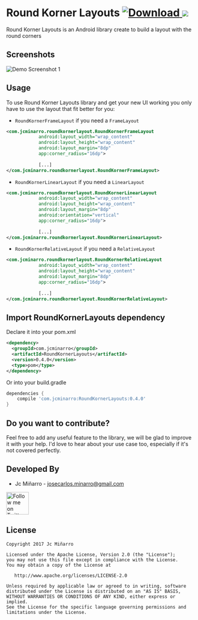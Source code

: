 Round Korner Layouts [ ![Download](https://api.bintray.com/packages/jcminarro/maven/RoundKornerLayouts/images/download.svg) ](https://bintray.com/jcminarro/maven/RoundKornerLayouts/_latestVersion)
[![](https://jitpack.io/v/LifeisRunway/RoundKornerLayouts.svg)](https://jitpack.io/#LifeisRunway/RoundKornerLayouts)
===============

Round Korner Layouts is an Android library create to build a layout with the round corners

Screenshots
-----------

![Demo Screenshot 1][1]

Usage
-----

To use Round Korner Layouts library and get your new UI working you only have to use the layout that fit better for you:

* ``RoundKornerFrameLayout`` if you need a ``FrameLayout``

```xml
<com.jcminarro.roundkornerlayout.RoundKornerFrameLayout
            android:layout_width="wrap_content"
            android:layout_height="wrap_content"
            android:layout_margin="8dp"
            app:corner_radius="16dp">
            
            [...]
</com.jcminarro.roundkornerlayout.RoundKornerFrameLayout>
```

* ``RoundKornerLinearLayout`` if you need a ``LinearLayout``

```xml
<com.jcminarro.roundkornerlayout.RoundKornerLinearLayout
            android:layout_width="wrap_content"
            android:layout_height="wrap_content"
            android:layout_margin="8dp"
            android:orientation="vertical"
            app:corner_radius="16dp">
            
            [...]
</com.jcminarro.roundkornerlayout.RoundKornerLinearLayout>
```

* ``RoundKornerRelativeLayout`` if you need a ``RelativeLayout``

```xml
<com.jcminarro.roundkornerlayout.RoundKornerRelativeLayout
            android:layout_width="wrap_content"
            android:layout_height="wrap_content"
            android:layout_margin="8dp"
            app:corner_radius="16dp">
            
            [...]
</com.jcminarro.roundkornerlayout.RoundKornerRelativeLayout>
```


Import RoundKornerLayouts dependency
--------------------------------

Declare it into your pom.xml

```xml
<dependency>
  <groupId>com.jcminarro</groupId>
  <artifactId>RoundKornerLayouts</artifactId>
  <version>0.4.0</version>
  <type>pom</type>
</dependency>
```


Or into your build.gradle

```groovy
dependencies {
    compile 'com.jcminarro:RoundKornerLayouts:0.4.0'
}
```


Do you want to contribute?
-------------------------------

Feel free to add any useful feature to the library, we will be glad to improve it with your help. I'd love to hear about your use case too, especially if it's not covered perfectly.

Developed By
------------

* Jc Miñarro  - <josecarlos.minarro@gmail.com>

<a href="https://twitter.com/el_joker333">
  <img alt="Follow me on Twitter" src="https://image.freepik.com/iconos-gratis/twitter-logo_318-40209.jpg" height="60" width="60"/>
</a>

License
-------

    Copyright 2017 Jc Miñarro

    Licensed under the Apache License, Version 2.0 (the "License");
    you may not use this file except in compliance with the License.
    You may obtain a copy of the License at

       http://www.apache.org/licenses/LICENSE-2.0

    Unless required by applicable law or agreed to in writing, software
    distributed under the License is distributed on an "AS IS" BASIS,
    WITHOUT WARRANTIES OR CONDITIONS OF ANY KIND, either express or implied.
    See the License for the specific language governing permissions and
    limitations under the License.

[1]: ./art/screenshot1.png
